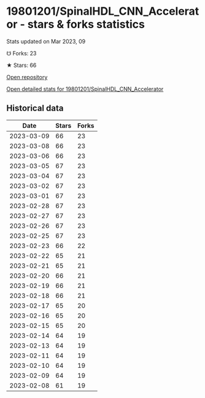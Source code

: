# 19801201/SpinalHDL_CNN_Accelerator - stars & forks statistics

Stats updated on Mar 2023, 09

☋ Forks: 23

★ Stars: 66

[Open repository](https://github.com/19801201/SpinalHDL_CNN_Accelerator)

[Open detailed stats for 19801201/SpinalHDL_CNN_Accelerator](https://reviewgithub.com/rep/19801201/SpinalHDL_CNN_Accelerator)

## Historical data
| Date | Stars | Forks |
|------|-------|-------|
| 2023-03-09 | 66 | 23 | 
| 2023-03-08 | 66 | 23 | 
| 2023-03-06 | 66 | 23 | 
| 2023-03-05 | 67 | 23 | 
| 2023-03-04 | 67 | 23 | 
| 2023-03-02 | 67 | 23 | 
| 2023-03-01 | 67 | 23 | 
| 2023-02-28 | 67 | 23 | 
| 2023-02-27 | 67 | 23 | 
| 2023-02-26 | 67 | 23 | 
| 2023-02-25 | 67 | 23 | 
| 2023-02-23 | 66 | 22 | 
| 2023-02-22 | 65 | 21 | 
| 2023-02-21 | 65 | 21 | 
| 2023-02-20 | 66 | 21 | 
| 2023-02-19 | 66 | 21 | 
| 2023-02-18 | 66 | 21 | 
| 2023-02-17 | 65 | 20 | 
| 2023-02-16 | 65 | 20 | 
| 2023-02-15 | 65 | 20 | 
| 2023-02-14 | 64 | 19 | 
| 2023-02-13 | 64 | 19 | 
| 2023-02-11 | 64 | 19 | 
| 2023-02-10 | 64 | 19 | 
| 2023-02-09 | 64 | 19 | 
| 2023-02-08 | 61 | 19 | 

